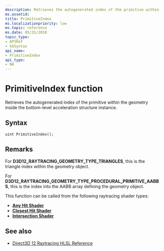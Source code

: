 ```yaml
---
description: Retrieves the autogenerated index of the primitive within the geometry inside the bottom-level acceleration structure instance.
ms.assetid: 
title: PrimitiveIndex
ms.localizationpriority: low
ms.topic: reference
ms.date: 05/31/2018
topic_type: 
- APIRef
- kbSyntax
api_name: 
- PrimitiveIndex
api_type: 
- NA
---
```


# PrimitiveIndex function

Retrieves the autogenerated index of the primitive within the geometry inside the bottom-level acceleration structure instance.

## Syntax

```
uint PrimitiveIndex();
```

## Remarks

For **D3D12\_RAYTRACING\_GEOMETRY\_TYPE\_TRIANGLES**, this is the triangle index within the geometry object.

For **D3D12\_RAYTRACING\_GEOMETRY\_TYPE\_PROCEDURAL\_PRIMITIVE\_AABBS**, this is the index into the AABB array defining the geometry object.

This function can be called from the following raytracing shader types:

* [**Any Hit Shader**](any-hit-shader.md)
* [**Closest Hit Shader**](closest-hit-shader.md)
* [**Intersection Shader**](intersection-shader.md)

## See also

* [Direct3D 12 Raytracing HLSL Reference](direct3d-12-raytracing-hlsl-reference.md)
